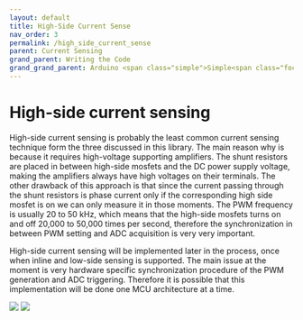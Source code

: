 ```yaml
---
layout: default
title: High-Side Current Sense
nav_order: 3
permalink: /high_side_current_sense
parent: Current Sensing
grand_parent: Writing the Code
grand_grand_parent: Arduino <span class="simple">Simple<span class="foc">FOC</span>library</span>
---
```



# High-side current sensing

High-side current sensing is probably the least common current sensing technique form the three discussed in this library. The main reason why is because it requires high-voltage supporting amplifiers. The shunt resistors are placed in between high-side mosfets and the DC power supply voltage, making the amplifiers always have high voltages on their terminals. The other drawback of this approach is that since the current passing through the shunt resistors is phase current only if the  corresponding high side mosfet is on we can only measure it in those moments. The PWM frequency is usually 20 to 50 kHz, which means that the high-side mosfets turns on and off 20,000 to 50,000 times per second, therefore the synchronization in between PWM setting and ADC acquisition is very very important.

High-side current sensing will be implemented later in the process, once when inline and low-side sensing is supported. The main issue at the moment is very hardware specific synchronization procedure of the PWM generation and ADC triggering. Therefore it is possible that this implementation will be done one MCU architecture at a time.


<img src="extras/Images/high-side.png" class="width50">
<img src="extras/Images/high_side_sync.png" class="width40">